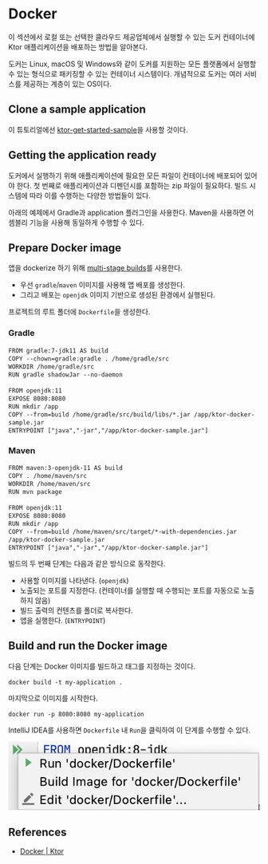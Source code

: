 # Docker

이 섹션에서 로컬 또는 선택한 클라우드 제공업체에서 실행할 수 있는 도커 컨테이너에 Ktor 애플리케이션을 배포하는 방법을 알아본다.

도커는 Linux, macOS 및 Windows와 같이 도커를 지원하는 모든 플랫폼에서 실행할 수 있는 형식으로 패키징할 수 있는 컨테이너 시스템이다. 개념적으로 도커는 여러 서비스를 제공하는 계층이 있는 OS이다.

## Clone a sample application

이 튜토리얼에선 [ktor-get-started-sample](https://github.com/ktorio/ktor-get-started-sample)을 사용할 것이다.

## **Getting the application ready**

도커에서 실행하기 위해 애플리케이션에 필요한 모든 파일이 컨테이너에 배포되어 있어야 한다. 첫 번째로 애플리케이션과 디펜던시를 포함하는 zip 파일이 필요하다. 빌드 시스템에 따라 이를 수행하는 다양한 방법들이
있다.

아래의 예제에서 Gradle과 application 플러그인을 사용한다. Maven을 사용하면 어셈블리 기능을 사용해 동일하게 수행할 수 있다.

## Prepare Docker image

앱을 dockerize 하기 위해 [multi-stage builds](https://docs.docker.com/develop/develop-images/multistage-build/)를 사용한다.

* 우선 `gradle`/`maven` 이미지를 사용해 앱 배포를 생성한다.
* 그리고 배포는 `openjdk` 이미지 기반으로 생성된 환경에서 실행된다.

프로젝트의 루트 폴더에 `Dockerfile`을 생성한다.

### Gradle
```
FROM gradle:7-jdk11 AS build
COPY --chown=gradle:gradle . /home/gradle/src
WORKDIR /home/gradle/src
RUN gradle shadowJar --no-daemon

FROM openjdk:11
EXPOSE 8080:8080
RUN mkdir /app
COPY --from=build /home/gradle/src/build/libs/*.jar /app/ktor-docker-sample.jar
ENTRYPOINT ["java","-jar","/app/ktor-docker-sample.jar"]
```

### Maven

```
FROM maven:3-openjdk-11 AS build
COPY . /home/maven/src
WORKDIR /home/maven/src
RUN mvn package

FROM openjdk:11
EXPOSE 8080:8080
RUN mkdir /app
COPY --from=build /home/maven/src/target/*-with-dependencies.jar /app/ktor-docker-sample.jar
ENTRYPOINT ["java","-jar","/app/ktor-docker-sample.jar"]
```

빌드의 두 번째 단계는 다음과 같은 방식으로 동작한다.

* 사용할 이미지를 나타낸다. (`openjdk`)
* 노출되는 포트를 지정한다. (컨테이너를 실행할 때 수행되는 포트를 자동으로 노출하지 않음)
* 빌드 출력의 컨텐츠를 폴더로 복사한다.
* 앱을 실행한다. (`ENTRYPOINT`)

## Build and run the Docker image

다음 단계는 Docker 이미지를 빌드하고 태그를 지정하는 것이다.

```shell
docker build -t my-application .
```

마지막으로 이미지를 시작한다.

```shell
docker run -p 8080:8080 my-application
```

IntelliJ IDEA를 사용하면 `Dockerfile` 내 `Run`을 클릭하여 이 단계를 수행할 수 있다.

<div align="center">
<img src="img/intellij.png">
</div>

## References

* [Docker | Ktor](https://ktor.io/docs/docker.html)